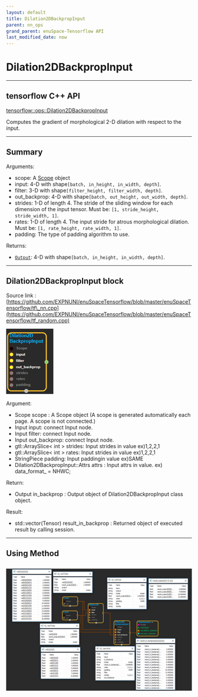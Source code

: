```yaml
--- 
layout: default 
title: Dilation2DBackpropInput 
parent: nn_ops 
grand_parent: enuSpace-Tensorflow API 
last_modified_date: now 
--- 
```


# Dilation2DBackpropInput

---

## tensorflow C++ API

[tensorflow::ops::Dilation2DBackpropInput](https://www.tensorflow.org/api_docs/cc/class/tensorflow/ops/dilation2-d-backprop-input)

Computes the gradient of morphological 2-D dilation with respect to the input.

---

## Summary

Arguments:

* scope: A [Scope](https://www.tensorflow.org/api_docs/cc/class/tensorflow/scope.html#classtensorflow_1_1_scope) object
* input: 4-D with shape`[batch, in_height, in_width, depth]`.
* filter: 3-D with shape`[filter_height, filter_width, depth]`.
* out\_backprop: 4-D with shape`[batch, out_height, out_width, depth]`.
* strides: 1-D of length 4. The stride of the sliding window for each dimension of the input tensor. Must be:
  `[1, stride_height, stride_width, 1]`.
* rates: 1-D of length 4. The input stride for atrous morphological dilation. Must be:
  `[1, rate_height, rate_width, 1]`.
* padding: The type of padding algorithm to use.

Returns:

* [`Output`](https://www.tensorflow.org/api_docs/cc/class/tensorflow/output.html#classtensorflow_1_1_output): 4-D with shape`[batch, in_height, in_width, depth]`.

---

## Dilation2DBackpropInput block

Source link : [https://github.com/EXPNUNI/enuSpaceTensorflow/blob/master/enuSpaceTensorflow/tf\_nn.cpp](https://github.com/EXPNUNI/enuSpaceTensorflow/blob/master/enuSpaceTensorflow/tf_random.cpp)

![](./assets/nn-ops/Dilation2DBackpropInput1.jpg)

Argument:

* Scope scope : A Scope object \(A scope is generated automatically each page. A scope is not connected.\)
* Input input: connect  Input node.
* Input filter: connect  Input node.
* Input out\_backprop: connect  Input node.
* gtl::ArraySlice&lt; int &gt; strides: Input strides in value ex\)1,2,2,1
* gtl::ArraySlice&lt; int &gt; rates: Input strides in value ex\)1,2,2,1
* StringPiece padding: Input paddingin value ex\)SAME
* Dilation2DBackpropInput::Attrs attrs : Input attrs in value. ex\) data\_format\_ = NHWC;

Return:

* Output in\_backprop : Output object of Dilation2DBackpropInput class object.

Result:

* std::vector\(Tensor\) result\_in\_backprop : Returned object of executed result by calling session.

---

## Using Method

## ![](./assets/nn-ops/Dilation2DBackpropInput2.jpg)



